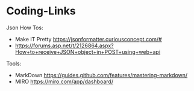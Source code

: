 # Coding-Links

Json How Tos:
-  Make IT Pretty https://jsonformatter.curiousconcept.com/#    
- https://forums.asp.net/t/2126864.aspx?How+to+receive+JSON+object+in+POST+using+web+api

Tools:
- MarkDown https://guides.github.com/features/mastering-markdown/
- MIRO https://miro.com/app/dashboard/
